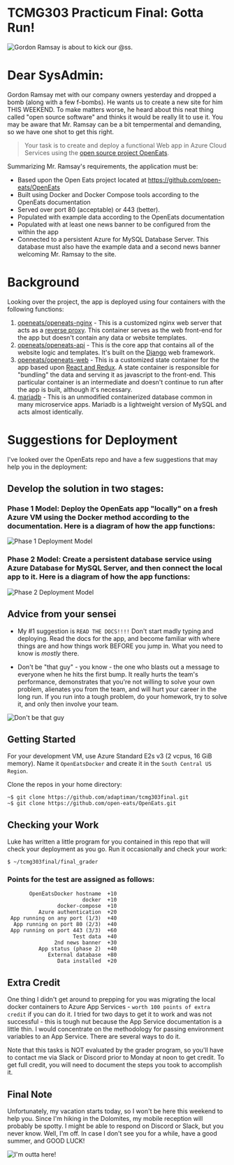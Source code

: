 <a id="top"></a>
# TCMG303 Practicum Final: Gotta Run!

<img src="images/Gordon_Ramsay.jpg" alt="Gordon Ramsay is about to kick our @ss." />

# Dear SysAdmin:

Gordon Ramsay met with our company owners yesterday and dropped a bomb (along with a few f-bombs). He wants us to create a new site for him THIS WEEKEND. To make matters worse, he heard about this neat thing called "open source software" and thinks it would be really lit to use it. You may be aware that Mr. Ramsay can be a bit tempermental and demanding, so we have one shot to get this right.

> Your task is to create and deploy a functional Web app in Azure Cloud Services using the [open source project OpenEats](https://github.com/open-eats/OpenEats/).

Summarizing Mr. Ramsay's requirements, the application must be:

* Based upon the Open Eats project located at https://github.com/open-eats/OpenEats
* Built using Docker and Docker Compose tools according to the OpenEats documentation
* Served over port 80 (acceptable) or 443 (better). 
* Populated with example data according to the OpenEats documentation 
* Populated with at least one news banner to be configured from the within the app
* Connected to a persistent Azure for MySQL Database Server. This database must also have the example data and a second news banner welcoming Mr. Ramsay to the site.

# Background

Looking over the project, the app is deployed using four containers with the following functions:

1. [openeats/openeats-nginx](https://github.com/open-eats/openeats-nginx) - This is a customized nginx web server that acts as a [reverse proxy](https://www.nginx.com/resources/glossary/reverse-proxy-server/). This container serves as the web front-end for the app but doesn't contain any data or website templates.
2. [openeats/openeats-api](https://github.com/open-eats/openeats-api) - This is the core app that contains all of the website logic and templates. It's built on the [Django](https://www.djangoproject.com/) web framework.
3. [openeats/openeats-web](https://github.com/open-eats/openeats-web) - This is a customized state container for the app based upon [React and Redux](https://react-redux.js.org/). A state container is responsible for "bundling" the data and serving it as javascript to the front-end. This particular container is an intermediate and doesn't continue to run after the app is built, although it's necessary.
4. [mariadb](https://hub.docker.com/_/mariadb) - This is an unmodified containerized database common in many microservice apps. Mariadb is a lightweight version of MySQL and acts almost identically.

# Suggestions for Deployment
I've looked over the OpenEats repo and have a few suggestions that may help you in the deployment:

## Develop the solution in two stages:

### Phase 1 Model: Deploy the OpenEats app "locally" on a fresh Azure VM using the Docker method according to the documentation. Here is a diagram of how the app functions:
<img src="images/Phase1.png" alt="Phase 1 Deployment Model" />

### Phase 2 Model: Create a persistent database service using Azure Database for MySQL Server, and then connect the local app to it. Here is a diagram of how the app functions:
<img src="images/Phase2.png" alt="Phase 2 Deployment Model" />

## Advice from your sensei

* My #1 suggestion is `READ THE DOCS!!!!` Don't start madly typing and deploying. Read the docs for the app, and become familiar with where things are and how things work BEFORE you jump in. What you need to know is *mostly* there.

* Don't be "that guy" - you know - the one who blasts out a message to everyone when he hits the first bump. It really hurts the team's performance, demonstrates that you're not willing to solve your own problem, alienates you from the team, and will hurt your career in the long run. If you run into a tough problem, do your homework, try to solve it, and only then involve your team.

<img src="images/79-focus.png" alt="Don't be that guy" />

## Getting Started

For your development VM, use Azure Standard E2s v3 (2 vcpus, 16 GiB memory). Name it `OpenEatsDocker` and create it in the `South Central US Region`.

Clone the repos in your home directory:
```
~$ git clone https://github.com/adaptiman/tcmg303final.git  
~$ git clone https://github.com/open-eats/OpenEats.git 
```

## Checking your Work

Luke has written a little program for you contained in this repo that will check your deployment as you go. Run it occasionally and check your work:
```
$ ~/tcmg303final/final_grader
```
### Points for the test are assigned as follows:

```
       OpenEatsDocker hostname  +10  
                        docker  +10  
                docker-compose  +10  
          Azure authentication  +20  
 App running on any port (1/3)  +40  
  App running on port 80 (2/3)  +40  
 App running on port 443 (3/3)  +60  
                     Test data  +40  
               2nd news banner  +30  
          App status (phase 2)  +40  
             External database  +80  
                Data installed  +20  
```
## Extra Credit

One thing I didn't get around to prepping for you was migrating the local docker containers to Azure App Services - `worth 100 points of extra credit` if you can do it. I tried for two days to get it to work and was not successful - this is tough nut because the App Service documentation is a little thin. I would concentrate on the methodology for passing environment variables to an App Service. There are several ways to do it.

Note that this tasks is NOT evaluated by the grader program, so you'll have to contact me via Slack or Discord prior to Monday at noon to get credit. To get full credit, you will need to document the steps you took to accomplish it.

## Final Note

Unfortunately, my vacation starts today, so I won't be here this weekend to help you. Since I'm hiking in the Dolomites, my mobile reception will probably be spotty. I might be able to respond on Discord or Slack, but you never know. Well, I'm off. In case I don't see you for a while, have a good summer, and GOOD LUCK!

<img src="images/boots-mountain.jpg" alt="I'm outta here!" />